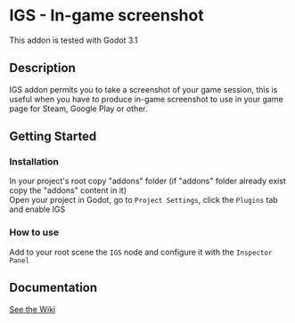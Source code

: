 # IGS - In-game screenshot  

This addon is tested with Godot 3.1  
  
  
## Description  

IGS addon permits you to take a screenshot of your game session, this is useful when you have to produce in-game screenshot to use in your game page for Steam, Google Play or other.  
  

## Getting Started  

### Installation  

In your project's root copy "addons" folder (if "addons" folder already exist copy the "addons" content in it)  
Open your project in Godot, go to `Project Settings`, click the `Plugins` tab and enable IGS  
  
### How to use

Add to your root scene the `IGS` node and configure it with the `Inspector Panel`

## Documentation 
[See the Wiki](https://github.com/grevius5/godot-addons-IGS/wiki)